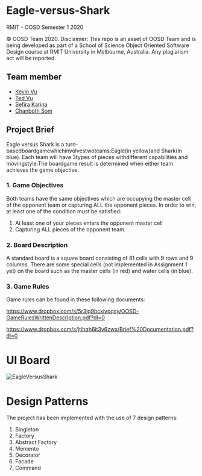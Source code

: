 # Eagle-versus-Shark

RMIT - OOSD Semester 1 2020

© OOSD Team 2020. Disclaimer: This repo is an asset of OOSD Team and is being developed as part of a School of Science Object Oriented Software Design course at RMIT University in Melbourne, Australia. Any plagiarism act will be reported.

## Team member
- [Kevin Vu](https://github.com/kevinvu184)
- [Ted Vu](https://github.com/Ted-Vu)
- [Sefira Karina](https://github.com/sefirakarina)
- [Chanboth Som](https://github.com/ferics)

## Project Brief
Eagle versus Shark is a turn-basedboardgamewhichinvolvestwoteams:Eagle(in yellow)and Shark(in blue). Each team will have 3types of pieces withdifferent capabilities and movingstyle.The boardgame result is determined when either team achieves the game objective. 

### 1. Game Objectives

Both teams have the same objectives which are occupying the master cell of the opponent team or capturing ALL the opponent pieces. In order to win, at least one of the condition must be satisfied:  
  1. At least one of your pieces enters the opponent master cell   
  2. Capturing ALL pieces of the opponent team.  

### 2. Board Description

A standard board is a square board consisting of 81 cells with 9 rows and 9 columns. There are some special cells (not implemented in Assignment 1 yet) on the board such as the master cells (in red) and water cells (in blue).

### 3. Game Rules

Game rules can be found in these following documents: 

https://www.dropbox.com/s/5r3jq9bcxivpqsy/OOSD-GameRulesWrittenDescription.pdf?dl=0

https://www.dropbox.com/s/jtihqh6it3v6zwx/Brief%20Documentation.pdf?dl=0

# UI Board

![EagleVersusShark](https://user-images.githubusercontent.com/36873497/87367401-344ad900-c5be-11ea-9184-9e917396617e.png)

# Design Patterns

The project has been implemented with the use of 7 design patterns:
1. Singleton
2. Factory
3. Abstract Factory
4. Memento
5. Decorator
6. Facade
7. Command
